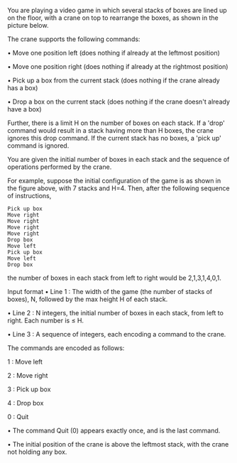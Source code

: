 
You are playing a video game in which several stacks of boxes are lined up on the floor, with a crane on top to rearrange the boxes, as shown in the picture below.

The crane supports the following commands:

• Move one position left (does nothing if already at the leftmost position)

• Move one position right (does nothing if already at the rightmost position)

• Pick up a box from the current stack (does nothing if the crane already has a box)

• Drop a box on the current stack (does nothing if the crane doesn't already have a box)

Further, there is a limit H on the number of boxes on each stack. If a 'drop' command would result in a stack having more than H boxes, the crane ignores this drop command. If the current stack has no boxes, a 'pick up' command is ignored.

You are given the initial number of boxes in each stack and the sequence of operations performed by the crane.

For example, suppose the initial configuration of the game is as shown in the figure above, with 7 stacks and H=4. Then, after the following sequence of instructions,

    Pick up box
    Move right
    Move right
    Move right
    Move right
    Drop box
    Move left
    Pick up box
    Move left
    Drop box

the number of boxes in each stack from left to right would be 2,1,3,1,4,0,1.

Input format
• Line 1 : The width of the game (the number of stacks of boxes), N, followed by the max height H of each stack.

• Line 2 : N integers, the initial number of boxes in each stack, from left to right. Each number is ≤ H.

• Line 3 : A sequence of integers, each encoding a command to the crane.

The commands are encoded as follows:

1 : Move left

2 : Move right

3 : Pick up box

4 : Drop box

0 : Quit

• The command Quit (0) appears exactly once, and is the last command.

• The initial position of the crane is above the leftmost stack, with the crane not holding any box.
